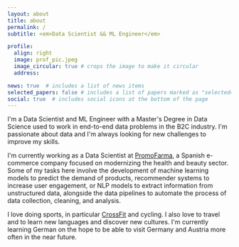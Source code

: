 ```yaml
---
layout: about
title: about
permalink: /
subtitle: <em>Data Scientist && ML Engineer</em>

profile:
  align: right
  image: prof_pic.jpeg
  image_circular: true # crops the image to make it circular
  address: 

news: true  # includes a list of news items
selected_papers: false # includes a list of papers marked as "selected={true}"
social: true  # includes social icons at the bottom of the page
---
```


I'm a Data Scientist and ML Engineer with a Master's Degree in Data Science used to work in end-to-end data problems in the B2C industry. I'm passionate about data and I'm always looking for new challenges to improve my skills.

I'm currently working as a Data Scientist at [PromoFarma](https://www.promofarma.es/), a Spanish e-commerce company focused on modernizing the health and beauty sector. Some of my tasks here involve the development of machine learning models to predict the demand of products, recommender systems to increase user engagement, or NLP models to extract information from unstructured data, alongside the data pipelines to automate the process of data collection, cleaning, and analysis.

I love doing sports, in particular [CrossFit](https://santandreucrossfit.com) and cycling. I also love to travel and to learn new languages and discover new cultures. I'm currently learning German on the hope to be able to visit Germany and Austria more often in the near future.
